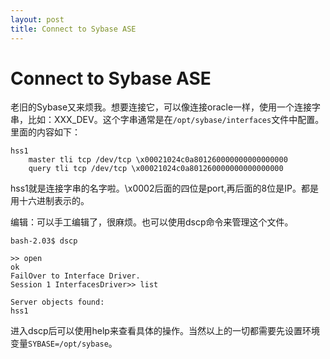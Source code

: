 ```yaml
---
layout: post
title: Connect to Sybase ASE
---
```

# Connect to Sybase ASE
老旧的Sybase又来烦我。想要连接它，可以像连接oracle一样，使用一个连接字串，比如：XXX_DEV。这个字串通常是在`/opt/sybase/interfaces`文件中配置。里面的内容如下：
    
    hss1
        master tli tcp /dev/tcp \x00021024c0a801260000000000000000
        query tli tcp /dev/tcp \x00021024c0a801260000000000000000

hss1就是连接字串的名字啦。\x0002后面的四位是port,再后面的8位是IP。都是用十六进制表示的。

编辑：可以手工编辑了，很麻烦。也可以使用dscp命令来管理这个文件。

    bash-2.03$ dscp

    >> open
    ok
    FailOver to Interface Driver.
    Session 1 InterfacesDriver>> list
    
    Server objects found:
    hss1

进入dscp后可以使用help来查看具体的操作。当然以上的一切都需要先设置环境变量`SYBASE=/opt/sybase`。
